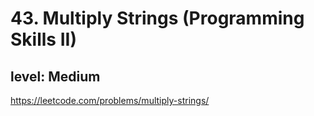 # 43. Multiply Strings (Programming Skills II)
## level: Medium

https://leetcode.com/problems/multiply-strings/
